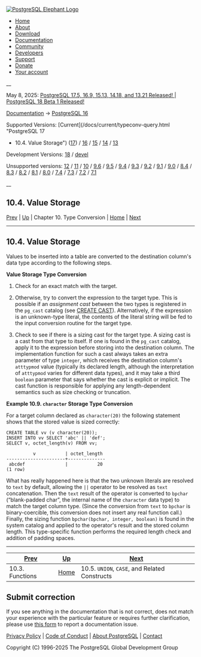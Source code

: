 [ ![PostgreSQL Elephant Logo](/media/img/about/press/elephant.png) ](/)

  * [Home](/ "Home")
  * [About](/about/ "About")
  * [Download](/download/ "Download")
  * [Documentation](/docs/ "Documentation")
  * [Community](/community/ "Community")
  * [Developers](/developer/ "Developers")
  * [Support](/support/ "Support")
  * [Donate](/about/donate/ "Donate")
  * [Your account](/account/ "Your account")

__

May 8, 2025: [ PostgreSQL 17.5, 16.9, 15.13, 14.18, and 13.21 Released! ](/about/news/postgresql-175-169-1513-1418-and-1321-released-3072/) | [ PostgreSQL 18 Beta 1 Released! ](/about/news/postgresql-18-beta-1-released-3070/)

[Documentation](/docs/ "Documentation") -> [PostgreSQL
16](/docs/16/index.html)

Supported Versions: [Current](/docs/current/typeconv-query.html "PostgreSQL 17
- 10.4. Value Storage") ([17](/docs/17/typeconv-query.html "PostgreSQL 17 -
10.4. Value Storage")) / [16](/docs/16/typeconv-query.html "PostgreSQL 16 -
10.4. Value Storage") / [15](/docs/15/typeconv-query.html "PostgreSQL 15 -
10.4. Value Storage") / [14](/docs/14/typeconv-query.html "PostgreSQL 14 -
10.4. Value Storage") / [13](/docs/13/typeconv-query.html "PostgreSQL 13 -
10.4. Value Storage")

Development Versions: [18](/docs/18/typeconv-query.html "PostgreSQL 18 -
10.4. Value Storage") / [devel](/docs/devel/typeconv-query.html "PostgreSQL
devel - 10.4. Value Storage")

Unsupported versions: [12](/docs/12/typeconv-query.html "PostgreSQL 12 -
10.4. Value Storage") / [11](/docs/11/typeconv-query.html "PostgreSQL 11 -
10.4. Value Storage") / [10](/docs/10/typeconv-query.html "PostgreSQL 10 -
10.4. Value Storage") / [9.6](/docs/9.6/typeconv-query.html "PostgreSQL 9.6 -
10.4. Value Storage") / [9.5](/docs/9.5/typeconv-query.html "PostgreSQL 9.5 -
10.4. Value Storage") / [9.4](/docs/9.4/typeconv-query.html "PostgreSQL 9.4 -
10.4. Value Storage") / [9.3](/docs/9.3/typeconv-query.html "PostgreSQL 9.3 -
10.4. Value Storage") / [9.2](/docs/9.2/typeconv-query.html "PostgreSQL 9.2 -
10.4. Value Storage") / [9.1](/docs/9.1/typeconv-query.html "PostgreSQL 9.1 -
10.4. Value Storage") / [9.0](/docs/9.0/typeconv-query.html "PostgreSQL 9.0 -
10.4. Value Storage") / [8.4](/docs/8.4/typeconv-query.html "PostgreSQL 8.4 -
10.4. Value Storage") / [8.3](/docs/8.3/typeconv-query.html "PostgreSQL 8.3 -
10.4. Value Storage") / [8.2](/docs/8.2/typeconv-query.html "PostgreSQL 8.2 -
10.4. Value Storage") / [8.1](/docs/8.1/typeconv-query.html "PostgreSQL 8.1 -
10.4. Value Storage") / [8.0](/docs/8.0/typeconv-query.html "PostgreSQL 8.0 -
10.4. Value Storage") / [7.4](/docs/7.4/typeconv-query.html "PostgreSQL 7.4 -
10.4. Value Storage") / [7.3](/docs/7.3/typeconv-query.html "PostgreSQL 7.3 -
10.4. Value Storage") / [7.2](/docs/7.2/typeconv-query.html "PostgreSQL 7.2 -
10.4. Value Storage") / [7.1](/docs/7.1/typeconv-query.html "PostgreSQL 7.1 -
10.4. Value Storage")

__

10.4. Value Storage  
---  
[Prev](typeconv-func.html "10.3. Functions")  | [Up](typeconv.html "Chapter 10. Type Conversion") | Chapter 10. Type Conversion | [Home](index.html "PostgreSQL 16.9 Documentation") |  [Next](typeconv-union-case.html "10.5. UNION, CASE, and Related Constructs")  
  
* * *

## 10.4. Value Storage #

Values to be inserted into a table are converted to the destination column's
data type according to the following steps.

**Value Storage Type Conversion**

  1. Check for an exact match with the target.

  2. Otherwise, try to convert the expression to the target type. This is possible if an _assignment cast_ between the two types is registered in the `pg_cast` catalog (see [CREATE CAST](sql-createcast.html "CREATE CAST")). Alternatively, if the expression is an unknown-type literal, the contents of the literal string will be fed to the input conversion routine for the target type.

  3. Check to see if there is a sizing cast for the target type. A sizing cast is a cast from that type to itself. If one is found in the `pg_cast` catalog, apply it to the expression before storing into the destination column. The implementation function for such a cast always takes an extra parameter of type `integer`, which receives the destination column's `atttypmod` value (typically its declared length, although the interpretation of `atttypmod` varies for different data types), and it may take a third `boolean` parameter that says whether the cast is explicit or implicit. The cast function is responsible for applying any length-dependent semantics such as size checking or truncation.

**Example  10.9. `character` Storage Type Conversion**

For a target column declared as `character(20)` the following statement shows
that the stored value is sized correctly:

    
    
    CREATE TABLE vv (v character(20));
    INSERT INTO vv SELECT 'abc' || 'def';
    SELECT v, octet_length(v) FROM vv;
    
              v           | octet_length
    ----------------------+--------------
     abcdef               |           20
    (1 row)
    

What has really happened here is that the two unknown literals are resolved to
`text` by default, allowing the `||` operator to be resolved as `text`
concatenation. Then the `text` result of the operator is converted to `bpchar`
(“blank-padded char”, the internal name of the `character` data type) to match
the target column type. (Since the conversion from `text` to `bpchar` is
binary-coercible, this conversion does not insert any real function call.)
Finally, the sizing function `bpchar(bpchar, integer, boolean)` is found in
the system catalog and applied to the operator's result and the stored column
length. This type-specific function performs the required length check and
addition of padding spaces.

  

* * *

[Prev](typeconv-func.html "10.3. Functions")  | [Up](typeconv.html "Chapter 10. Type Conversion") |  [Next](typeconv-union-case.html "10.5. UNION, CASE, and Related Constructs")  
---|---|---  
10.3. Functions  | [Home](index.html "PostgreSQL 16.9 Documentation") |  10.5. `UNION`, `CASE`, and Related Constructs  
  
## Submit correction

If you see anything in the documentation that is not correct, does not match
your experience with the particular feature or requires further clarification,
please use [this form](/account/comments/new/16/typeconv-query.html/) to
report a documentation issue.

[Privacy Policy](/about/privacypolicy) | [Code of Conduct](/about/policies/coc/) | [About PostgreSQL](/about/) | [Contact](/about/contact/)  

Copyright (C) 1996-2025 The PostgreSQL Global Development Group

